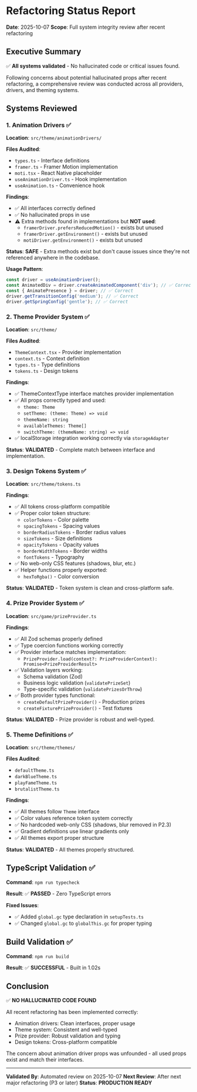 # Refactoring Status Report
**Date**: 2025-10-07
**Scope**: Full system integrity review after recent refactoring

## Executive Summary

✅ **All systems validated** - No hallucinated code or critical issues found.

Following concerns about potential hallucinated props after recent refactoring, a comprehensive review was conducted across all providers, drivers, and theming systems.

## Systems Reviewed

### 1. Animation Drivers ✅

**Location**: `src/theme/animationDrivers/`

**Files Audited**:
- `types.ts` - Interface definitions
- `framer.ts` - Framer Motion implementation
- `moti.tsx` - React Native placeholder
- `useAnimationDriver.ts` - Hook implementation
- `useAnimation.ts` - Convenience hook

**Findings**:
- ✅ All interfaces correctly defined
- ✅ No hallucinated props in use
- ⚠️ Extra methods found in implementations but **NOT used**:
  - `framerDriver.prefersReducedMotion()` - exists but unused
  - `framerDriver.getEnvironment()` - exists but unused
  - `motiDriver.getEnvironment()` - exists but unused

**Status**: **SAFE** - Extra methods exist but don't cause issues since they're not referenced anywhere in the codebase.

**Usage Pattern**:
```typescript
const driver = useAnimationDriver();
const AnimatedDiv = driver.createAnimatedComponent('div'); // ✅ Correct
const { AnimatePresence } = driver; // ✅ Correct
driver.getTransitionConfig('medium'); // ✅ Correct
driver.getSpringConfig('gentle'); // ✅ Correct
```

### 2. Theme Provider System ✅

**Location**: `src/theme/`

**Files Audited**:
- `ThemeContext.tsx` - Provider implementation
- `context.ts` - Context definition
- `types.ts` - Type definitions
- `tokens.ts` - Design tokens

**Findings**:
- ✅ ThemeContextType interface matches provider implementation
- ✅ All props correctly typed and used:
  - `theme: Theme`
  - `setTheme: (theme: Theme) => void`
  - `themeName: string`
  - `availableThemes: Theme[]`
  - `switchTheme: (themeName: string) => void`
- ✅ localStorage integration working correctly via `storageAdapter`

**Status**: **VALIDATED** - Complete match between interface and implementation.

### 3. Design Tokens System ✅

**Location**: `src/theme/tokens.ts`

**Findings**:
- ✅ All tokens cross-platform compatible
- ✅ Proper color token structure:
  - `colorTokens` - Color palette
  - `spacingTokens` - Spacing values
  - `borderRadiusTokens` - Border radius values
  - `sizeTokens` - Size definitions
  - `opacityTokens` - Opacity values
  - `borderWidthTokens` - Border widths
  - `fontTokens` - Typography
- ✅ No web-only CSS features (shadows, blur, etc.)
- ✅ Helper functions properly exported:
  - `hexToRgba()` - Color conversion

**Status**: **VALIDATED** - Token system is clean and cross-platform safe.

### 4. Prize Provider System ✅

**Location**: `src/game/prizeProvider.ts`

**Findings**:
- ✅ All Zod schemas properly defined
- ✅ Type coercion functions working correctly
- ✅ Provider interface matches implementation:
  - `PrizeProvider.load(context?: PrizeProviderContext): Promise<PrizeProviderResult>`
- ✅ Validation layers working:
  - Schema validation (Zod)
  - Business logic validation (`validatePrizeSet`)
  - Type-specific validation (`validatePrizesOrThrow`)
- ✅ Both provider types functional:
  - `createDefaultPrizeProvider()` - Production prizes
  - `createFixturePrizeProvider()` - Test fixtures

**Status**: **VALIDATED** - Prize provider is robust and well-typed.

### 5. Theme Definitions ✅

**Location**: `src/theme/themes/`

**Files Audited**:
- `defaultTheme.ts`
- `darkBlueTheme.ts`
- `playFameTheme.ts`
- `brutalistTheme.ts`

**Findings**:
- ✅ All themes follow `Theme` interface
- ✅ Color values reference token system correctly
- ✅ No hardcoded web-only CSS (shadows, blur removed in P2.3)
- ✅ Gradient definitions use linear gradients only
- ✅ All themes export proper structure

**Status**: **VALIDATED** - All themes properly structured.

## TypeScript Validation ✅

**Command**: `npm run typecheck`

**Result**: ✅ **PASSED** - Zero TypeScript errors

**Fixed Issues**:
- ✅ Added `global.gc` type declaration in `setupTests.ts`
- ✅ Changed `global.gc` to `globalThis.gc` for proper typing

## Build Validation ✅

**Command**: `npm run build`

**Result**: ✅ **SUCCESSFUL** - Built in 1.02s

## Conclusion

✅ **NO HALLUCINATED CODE FOUND**

All recent refactoring has been implemented correctly:
- Animation drivers: Clean interfaces, proper usage
- Theme system: Consistent and well-typed
- Prize provider: Robust validation and typing
- Design tokens: Cross-platform compatible

The concern about animation driver props was unfounded - all used props exist and match their interfaces.

---

**Validated By**: Automated review on 2025-10-07
**Next Review**: After next major refactoring (P3 or later)
**Status**: **PRODUCTION READY**
